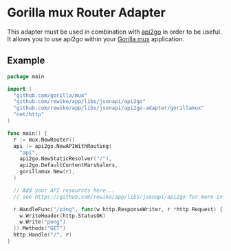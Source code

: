 # Gorilla mux Router Adapter

This adapter must be used in combination with [api2go](https://github.com/rewiko/app/libs/jsonapi/api2go) in order to be useful.
It allows you to use api2go within your [Gorilla mux](http://www.gorillatoolkit.org/pkg/mux) application.

## Example

```go
package main

import (
  "github.com/gorilla/mux"
  "github.com/rewiko/app/libs/jsonapi/api2go"
  "github.com/rewiko/app/libs/jsonapi/api2go-adapter/gorillamux"
  "net/http"
)

func main() {
  r := mux.NewRouter()
  api := api2go.NewAPIWithRouting(
    "api",
    api2go.NewStaticResolver("/"),
    api2go.DefaultContentMarshalers,
    gorillamux.New(r),
  )

  // Add your API resources here...
  // see https://github.com/rewiko/app/libs/jsonapi/api2go for more information

  r.HandleFunc("/ping", func(w http.ResponseWriter, r *http.Request) {
    w.WriteHeader(http.StatusOK)
    w.Write("pong")
  }).Methods("GET")
  http.Handle("/", r)
}
```